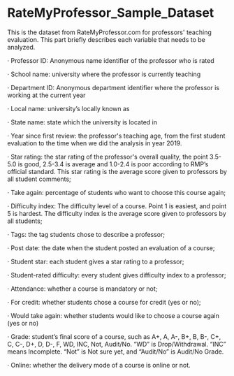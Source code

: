 # RateMyProfessor_Sample_Dataset
This is the dataset from RateMyProfessor.com for professors' teaching evaluation. This part briefly describes each variable that needs to be analyzed.

· Professor ID: Anonymous name identifier of the professor who is rated

· School name: university where the professor is currently teaching

· Department ID: Anonymous department identifier where the professor is working at the current year

· Local name: university’s locally known as

· State name: state which the university is located in

· Year since first review: the professor's teaching age, from the first student evaluation to the time when we did the analysis in year 2019. 

· Star rating: the star rating of the professor's overall quality, the point 3.5-5.0 is good, 2.5-3.4 is average and 1.0-2.4 is poor according to RMP’s official standard. This star rating is the average score given to professors by all student comments;

· Take again: percentage of students who want to choose this course again;

· Difficulty index: The difficulty level of a course. Point 1 is easiest, and point 5 is hardest. The difficulty index is the average score given to professors by all students;

· Tags: the tag students chose to describe a professor;

· Post date: the date when the student posted an evaluation of a course;

· Student star: each student gives a star rating to a professor;

· Student-rated difficulty: every student gives difficulty index to a professor;

· Attendance: whether a course is mandatory or not;

· For credit: whether students chose a course for credit (yes or no);

· Would take again: whether students would like to choose a course again (yes or no)

· Grade: student’s final score of a course, such as A+, A, A-, B+, B, B-, C+, C, C-, D+, D, D-, F, WD, INC, Not, Audit/No. “WD” is Drop/Withdrawal. “INC” means Incomplete. “Not” is Not sure yet, and “Audit/No” is Audit/No Grade.

· Online: whether the delivery mode of a course is online or not.

